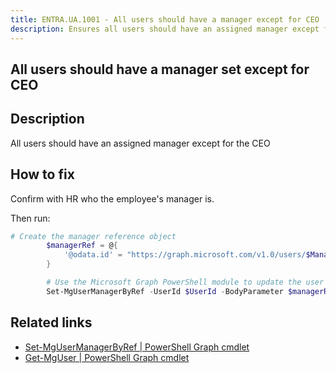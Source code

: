 ```yaml
---
title: ENTRA.UA.1001 - All users should have a manager except for CEO
description: Ensures all users should have an assigned manager except for the CEO
---
```

## All users should have a manager set except for CEO

## Description

All users should have an assigned manager except for the CEO

## How to fix

Confirm with HR who the employee's manager is.

Then run:

```powershell
# Create the manager reference object
        $managerRef = @{
            '@odata.id' = "https://graph.microsoft.com/v1.0/users/$ManagerId"
        }

        # Use the Microsoft Graph PowerShell module to update the user's manager
        Set-MgUserManagerByRef -UserId $UserId -BodyParameter $managerRef
```

## Related links

- [Set-MgUserManagerByRef | PowerShell Graph cmdlet](https://learn.microsoft.com/en-us/powershell/module/microsoft.graph.users/set-mgusermanagerbyref?view=graph-powershell-1.0)
- [Get-MgUser | PowerShell Graph cmdlet](https://learn.microsoft.com/en-us/powershell/module/microsoft.graph.users/get-mguser?view=graph-powershell-1.0)
